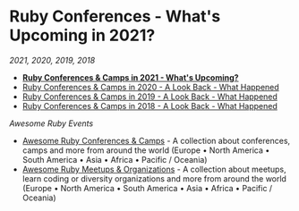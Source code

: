 # Ruby Conferences - What's Upcoming in 2021?


_2021, 2020, 2019, 2018_

- [**Ruby Conferences & Camps in 2021 - What's Upcoming?**](2021.md)
- [Ruby Conferences & Camps in 2020 - A Look Back - What Happened](2020.md)
- [Ruby Conferences & Camps in 2019 - A Look Back - What Happened](2019.md)
- [Ruby Conferences & Camps in 2018 - A Look Back - What Happened](2018.md)


_Awesome Ruby Events_

- [Awesome Ruby Conferences & Camps](conferences) - A collection about conferences, camps and more from around the world (Europe • North America • South America • Asia • Africa • Pacific / Oceania)
- [Awesome Ruby Meetups & Organizations](https://planetruby.github.io/meetups) - A collection about meetups, learn coding or diversity organizations and more from around the world (Europe • North America • South America • Asia • Africa • Pacific / Oceania)

